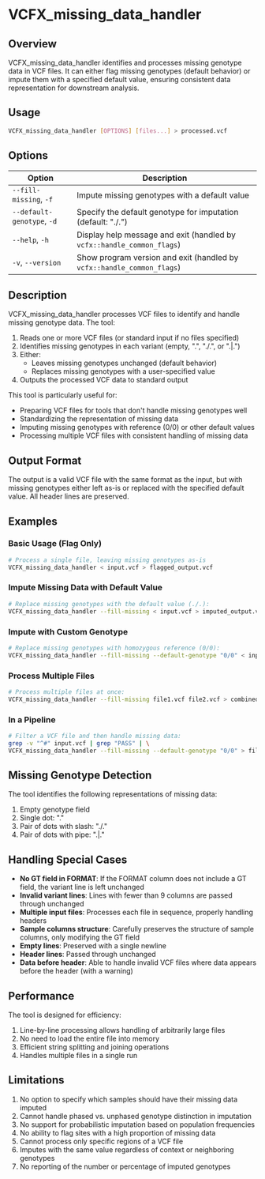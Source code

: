 # VCFX_missing_data_handler

## Overview

VCFX_missing_data_handler identifies and processes missing genotype data in VCF files. It can either flag missing genotypes (default behavior) or impute them with a specified default value, ensuring consistent data representation for downstream analysis.

## Usage

```bash
VCFX_missing_data_handler [OPTIONS] [files...] > processed.vcf
```

## Options

| Option | Description |
|--------|-------------|
| `--fill-missing`, `-f` | Impute missing genotypes with a default value |
| `--default-genotype`, `-d` <GEN> | Specify the default genotype for imputation (default: "./.")  |
| `--help`, `-h` | Display help message and exit (handled by `vcfx::handle_common_flags`) |
| `-v`, `--version` | Show program version and exit (handled by `vcfx::handle_common_flags`) |

## Description

VCFX_missing_data_handler processes VCF files to identify and handle missing genotype data. The tool:

1. Reads one or more VCF files (or standard input if no files specified)
2. Identifies missing genotypes in each variant (empty, ".", "./.", or ".|.")
3. Either:
   - Leaves missing genotypes unchanged (default behavior)
   - Replaces missing genotypes with a user-specified value
4. Outputs the processed VCF data to standard output

This tool is particularly useful for:
- Preparing VCF files for tools that don't handle missing genotypes well
- Standardizing the representation of missing data
- Imputing missing genotypes with reference (0/0) or other default values
- Processing multiple VCF files with consistent handling of missing data

## Output Format

The output is a valid VCF file with the same format as the input, but with missing genotypes either left as-is or replaced with the specified default value. All header lines are preserved.

## Examples

### Basic Usage (Flag Only)

```bash
# Process a single file, leaving missing genotypes as-is
VCFX_missing_data_handler < input.vcf > flagged_output.vcf
```

### Impute Missing Data with Default Value

```bash
# Replace missing genotypes with the default value (./.):
VCFX_missing_data_handler --fill-missing < input.vcf > imputed_output.vcf
```

### Impute with Custom Genotype

```bash
# Replace missing genotypes with homozygous reference (0/0):
VCFX_missing_data_handler --fill-missing --default-genotype "0/0" < input.vcf > ref_imputed.vcf
```

### Process Multiple Files

```bash
# Process multiple files at once:
VCFX_missing_data_handler --fill-missing file1.vcf file2.vcf > combined_output.vcf
```

### In a Pipeline

```bash
# Filter a VCF file and then handle missing data:
grep -v "^#" input.vcf | grep "PASS" | \
VCFX_missing_data_handler --fill-missing --default-genotype "0/0" > filtered_imputed.vcf
```

## Missing Genotype Detection

The tool identifies the following representations of missing data:

1. Empty genotype field
2. Single dot: "."
3. Pair of dots with slash: "./."
4. Pair of dots with pipe: ".|."

## Handling Special Cases

- **No GT field in FORMAT**: If the FORMAT column does not include a GT field, the variant line is left unchanged
- **Invalid variant lines**: Lines with fewer than 9 columns are passed through unchanged
- **Multiple input files**: Processes each file in sequence, properly handling headers
- **Sample columns structure**: Carefully preserves the structure of sample columns, only modifying the GT field
- **Empty lines**: Preserved with a single newline
- **Header lines**: Passed through unchanged
- **Data before header**: Able to handle invalid VCF files where data appears before the header (with a warning)

## Performance

The tool is designed for efficiency:

1. Line-by-line processing allows handling of arbitrarily large files
2. No need to load the entire file into memory
3. Efficient string splitting and joining operations
4. Handles multiple files in a single run

## Limitations

1. No option to specify which samples should have their missing data imputed
2. Cannot handle phased vs. unphased genotype distinction in imputation
3. No support for probabilistic imputation based on population frequencies
4. No ability to flag sites with a high proportion of missing data
5. Cannot process only specific regions of a VCF file
6. Imputes with the same value regardless of context or neighboring genotypes
7. No reporting of the number or percentage of imputed genotypes 